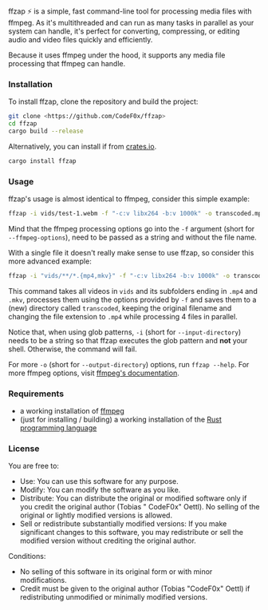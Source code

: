 ffzap ⚡ is a simple, fast command-line tool for processing media files with ffmpeg. As it's multithreaded and can run as
many tasks in parallel as your system can handle, it's perfect for converting, compressing, or editing audio and video
files quickly and efficiently.

Because it uses ffmpeg under the hood, it supports any media file processing that ffmpeg can handle.

### Installation

To install ffzap, clone the repository and build the project:

```bash
git clone <https://github.com/CodeF0x/ffzap>
cd ffzap
cargo build --release
```

Alternatively, you can install if from [crates.io](https://crates.io).

```bash
cargo install ffzap
```

### Usage

ffzap's usage is almost identical to ffmpeg, consider this simple example:

```bash
ffzap -i vids/test-1.webm -f "-c:v libx264 -b:v 1000k" -o transcoded.mp4
```

Mind that the ffmpeg processing options go into the `-f` argument (short for `--ffmpeg-options`), need to be passed
as a string and without the file name.

With a single file it doesn't really make sense to use ffzap, so consider this more advanced example:

```bash
ffzap -i "vids/**/*.{mp4,mkv}" -f "-c:v libx264 -b:v 1000k" -o transcoded/{{name}}.mp4 -t 4
```

This command takes all videos in `vids` and its subfolders ending in `.mp4` and `.mkv`, processes them using the
options provided by `-f` and saves them to a (new) directory called `transcoded`, keeping the original filename and
changing the file extension to `.mp4` while processing 4 files in parallel.

Notice that, when using glob patterns, `-i` (short for `--input-directory`) needs to be a string so that ffzap executes
the glob pattern and **not** your shell. Otherwise, the command will fail.

For more `-o` (short for `--output-directory`) options, run `ffzap --help`. For more ffmpeg options,
visit [ffmpeg's documentation](https://ffmpeg.org/ffmpeg.html).

### Requirements

- a working installation of [ffmpeg](https://ffmpeg.org/download.html)
- (just for installing / building) a working installation of
  the [Rust programming language](https://www.rust-lang.org/tools/install)

### License

You are free to:

- Use: You can use this software for any purpose.
- Modify: You can modify the software as you like.
- Distribute: You can distribute the original or modified software only if you credit the original author (Tobias "
  CodeF0x" Oettl). No
  selling of the original or lightly modified versions is allowed.
- Sell or redistribute substantially modified versions: If you make significant changes to this software, you may
  redistribute or sell the modified version without crediting the original author.

Conditions:

- No selling of this software in its original form or with minor modifications.
- Credit must be given to the original author (Tobias "CodeF0x" Oettl) if redistributing unmodified or minimally
  modified versions.
